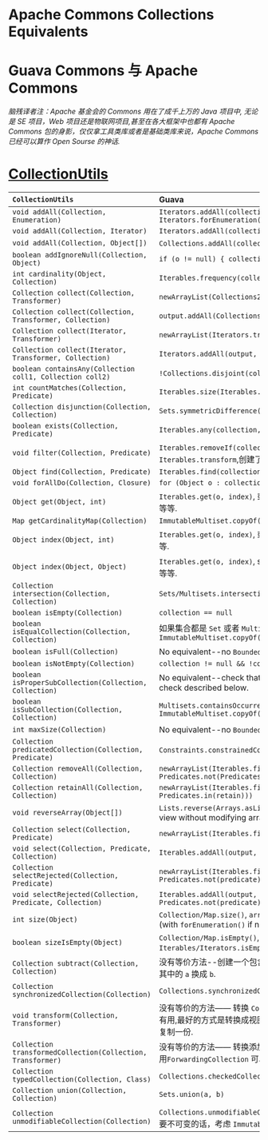 # Apache Commons Collections Equivalents
# Guava Commons 与 Apache Commons

*脑残译者注：Apache 基金会的 Commons 用在了成千上万的 Java 项目中,  无论是 SE 项目，Web 项目还是物联网项目,甚至在各大框架中也都有
Apache Commons 包的身影，仅仅拿工具类库或者是基础类库来说，Apache Commons 已经可以算作 Open Sourse 的神话.*

# [CollectionUtils]([source])

`CollectionUtils`                                           | Guava
:---------------------------------------------------------- | :----
`void addAll(Collection, Enumeration)`                      | `Iterators.addAll(collection, Iterators.forEnumeration(enumeration))`
`void addAll(Collection, Iterator)`                         | `Iterators.addAll(collection, iterator)`
`void addAll(Collection, Object[])`                         | `Collections.addAll(collection, array)` (JDK)
`boolean addIgnoreNull(Collection, Object)`                 | `if (o != null) { collection.add(o); }`
`int cardinality(Object, Collection)`                       | `Iterables.frequency(collection, object)`
`Collection collect(Collection, Transformer)`               | `newArrayList(Collections2.transform(input, function))`
`Collection collect(Collection, Transformer, Collection)`   | `output.addAll(Collections2.transform(input, function))`
`Collection collect(Iterator, Transformer)`                 | `newArrayList(Iterators.transform(input, function))`
`Collection collect(Iterator, Transformer, Collection)`     | `Iterators.addAll(output, Iterators.transform(input, function))`
`boolean containsAny(Collection coll1, Collection coll2)`   | `!Collections.disjoint(coll1, coll2)` (JDK)
`int countMatches(Collection, Predicate)`                   | `Iterables.size(Iterables.filter(collection, predicate))`
`Collection disjunction(Collection, Collection)`            | `Sets.symmetricDifference(set1, set2)`
`boolean exists(Collection, Predicate)`                     | `Iterables.any(collection, predicate)`
`void filter(Collection, Predicate)`                        | `Iterables.removeIf(collection, not(predicate))` (参见 `Iterables.transform`,创建了视图而不是改变了输入)
`Object find(Collection, Predicate)`                        | `Iterables.find(collection, predicate)`
`void forAllDo(Collection, Closure)`                        | `for (Object o : collection) { closure.execute(o); }`
`Object get(Object, int)`                                   | `Iterables.get(o, index)`, 或者调用 `entrySet()`, `forEnumeration()`, 等等.
`Map getCardinalityMap(Collection)`                         | `ImmutableMultiset.copyOf(collection)`
`Object index(Object, int)`                                 | `Iterables.get(o, index)`, 或者调用 `keySet()`, `forEnumeration()`, 等等.
`Object index(Object, Object)`                              | `Iterables.get(o, index)`, s或者调用 `entrySet()`, `forEnumeration()`, 等等.
`Collection intersection(Collection, Collection)`           | `Sets/Multisets.intersection(a, b)`
`boolean isEmpty(Collection)`                               | `collection == null`
`boolean isEqualCollection(Collection, Collection)`         | 如果集合都是 `Set` 或者 `Multiset`, 请使用 `equals()`; 要不然就用 `ImmutableMultiset.copyOf(a).equals(ImmutableMultiset.copyOf(b)`
`boolean isFull(Collection)`                                | No equivalent--no `BoundedCollection` type.
`boolean isNotEmpty(Collection)`                            | `collection != null && !collection.isEmpty()`
`boolean isProperSubCollection(Collection, Collection)`     | No equivalent--check that `a.size() < b.size()` and then use the check described below.
`boolean isSubCollection(Collection, Collection)`           | `Multisets.containsOccurrences(ImmutableMultiset.copyOf(coll1), ImmutableMultiset.copyOf(coll2))`
`int maxSize(Collection)`                                   | No equivalent--no `BoundedCollection` type.
`Collection predicatedCollection(Collection, Predicate)`    | `Constraints.constrainedCollection/List/Set`/etc.
`Collection removeAll(Collection, Collection)`              | `newArrayList(Iterables.filter(collection, Predicates.not(Predicates.in(remove))))`
`Collection retainAll(Collection, Collection)`              | `newArrayList(Iterables.filter(collection, Predicates.in(retain)))`
`void reverseArray(Object[])`                               | `Lists.reverse(Arrays.asList(array))` (returns an inverse `List` view without modifying array)
`Collection select(Collection, Predicate)`                  | `newArrayList(Iterables.filter(collection, predicate))`
`void select(Collection, Predicate, Collection)`            | `Iterables.addAll(output, Iterables.filter(input, predicate))`
`Collection selectRejected(Collection, Predicate)`          | `newArrayList(Iterables.filter(collection, Predicates.not(predicate)))`
`void selectRejected(Collection, Predicate, Collection)`    | `Iterables.addAll(output, Iterables.filter(input, Predicates.not(predicate)))`
`int size(Object)`                                          | `Collection/Map.size()`, `array.length`, `Iterables/Iterators.size` (with `forEnumeration()` if necessary)
`boolean sizeIsEmpty(Object)`                               | `Collection/Map.isEmpty()`, `array.length == 0`, `Iterables/Iterators.isEmpty` (with `forEnumeration()` if necessary)
`Collection subtract(Collection, Collection)`               | 没有等价方法--创建一个包含 `a` 的 `ArrayList` 然后调用 `remove` 方法将其中的 `a` 换成 `b`.
`Collection synchronizedCollection(Collection)`             | `Collections.synchronizedCollection(collection)` (JDK)
`void transform(Collection, Transformer)`                   | 没有等价的方法—— 转换 `Collection` 成一个 `Transformer` 并不是十分有用,最好的方式是转换成视图(`Lists/Collections2.transform`)或者是复制一份.
`Collection transformedCollection(Collection, Transformer)` | 没有等价的方法—— 转换添加到 `Collection` 中的 `Object` 对象。不过使用`ForwardingCollection` 可以轻松搞定.
`Collection typedCollection(Collection, Class)`             | `Collections.checkedCollection/Set/List`/等等. (JDK)
`Collection union(Collection, Collection)`                  | `Sets.union(a, b)`
`Collection unmodifiableCollection(Collection)`             | `Collections.unmodifiableCollection/Set/List`/等等. (JDK) 如果想要不可变的话，考虑 `ImmutableCollection` 类型的集合.

[CollectionUtils]: http://commons.apache.org/collections/apidocs/org/apache/commons/collections/CollectionUtils.html
[source]: http://svn.apache.org/viewvc/commons/proper/collections/trunk/src/java/org/apache/commons/collections/CollectionUtils.java?view=markup
